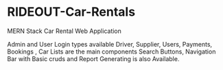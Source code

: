 # RIDEOUT-Car-Rentals
MERN Stack Car Rental Web Application

  Admin and User Login types available 
  Driver, Supplier, Users, Payments, Bookings , Car Lists are the main components 
  Search Buttons, Navigation Bar with Basic cruds and Report Generating is also Available.
